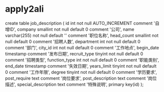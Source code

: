 apply2ali
=========
create table job_description (
	id int not null AUTO_INCREMENT comment '自增ID',
	company smallint not null default 0 comment '公司',
	name varchar(255) not null default '' comment '职位名称',
	head_count smallint not null default 0 comment '招聘人数',
	department int not null default 0 comment '部门',
	city_id int not null default 0 comment '工作地点',
	begin_date timestamp comment '发布日期',
	recruit_type tinyint not null default 0 comment '招聘类型',
	function_type int not null default 0 comment '职能类别',
	end_date timestamp comment '失效日期',
	years_limit tinyint not null default 0 comment '工作年限',
	degree tinyint not null default 0 comment '学历要求',
	post_require text comment '岗位要求',
	post_description text comment '岗位描述',
	special_description text comment '特殊说明',
	primary key(id)
);
